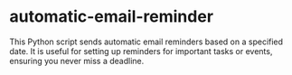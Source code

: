 # automatic-email-reminder

This Python script sends automatic email reminders based on a specified date. It is useful for setting up reminders for important tasks or events, ensuring you never miss a deadline.

